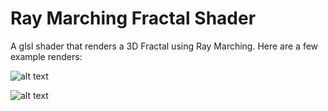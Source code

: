 # Ray Marching Fractal Shader

A glsl shader that renders a 3D Fractal using Ray Marching. Here are a few example renders:

![alt text](https://github.com/41pha1/RayMarchingFractal/blob/main/render.jpg?raw=true)

![alt text](https://github.com/41pha1/RayMarchingFractal/blob/main/render.gif?raw=true)
